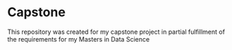 # Capstone
This repository was created for my capstone project in partial fulfillment of the requirements for my Masters in Data Science
